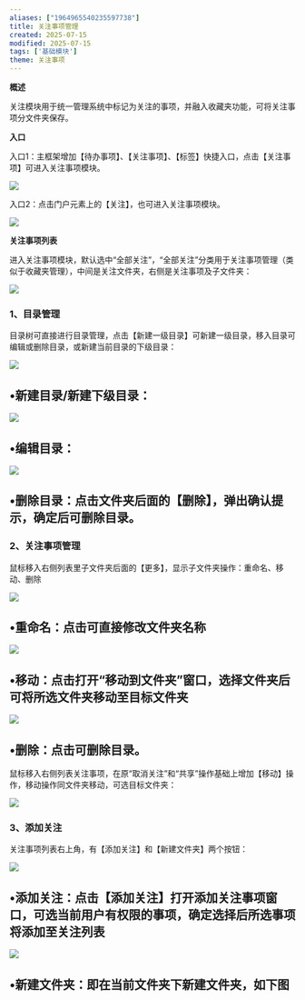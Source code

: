 ```yaml
---
aliases: ["1964965540235597738"]
title: 关注事项管理
created: 2025-07-15
modified: 2025-07-15
tags: ['基础模块']
theme: 关注事项
---
```


**概述**

关注模块用于统一管理系统中标记为关注的事项，并融入收藏夹功能，可将关注事项分文件夹保存。

**入口**

入口1：主框架增加【待办事项】、【关注事项】、【标签】快捷入口，点击【关注事项】可进入关注事项模块。

![](https://myhelpdoc.oss-cn-heyuan.aliyuncs.com/mdimages/0831a57152d4d1aece45dbda86d176e1.jpg)

入口2：点击门户元素上的【关注】，也可进入关注事项模块。

![](https://myhelpdoc.oss-cn-heyuan.aliyuncs.com/mdimages/3b693abec04426cd27b3009074bc5f6b.jpg)

**关注事项列表**

进入关注事项模块，默认选中“全部关注”，“全部关注”分类用于关注事项管理（类似于收藏夹管理），中间是关注文件夹，右侧是关注事项及子文件夹：

![](https://myhelpdoc.oss-cn-heyuan.aliyuncs.com/mdimages/4dd701eccc76727ccbd35afc8000c9ce.jpg)

### 1、目录管理

目录树可直接进行目录管理，点击【新建一级目录】可新建一级目录，移入目录可编辑或删除目录，或新建当前目录的下级目录：

![](https://myhelpdoc.oss-cn-heyuan.aliyuncs.com/mdimages/4d17025bd80b084bb23a6df12522e821.jpg)

## •新建目录/新建下级目录：

![](https://myhelpdoc.oss-cn-heyuan.aliyuncs.com/mdimages/57dfee1159178b8e4676d50286798edf.jpg)

## •编辑目录：

![](https://myhelpdoc.oss-cn-heyuan.aliyuncs.com/mdimages/c3a55977e3f24ce0d80902ad74f64028.jpg)

## •删除目录：点击文件夹后面的【删除】，弹出确认提示，确定后可删除目录。

### 2、关注事项管理

鼠标移入右侧列表里子文件夹后面的【更多】，显示子文件夹操作：重命名、移动、删除

![](https://myhelpdoc.oss-cn-heyuan.aliyuncs.com/mdimages/9ba42cf1c5292cad136c58678ecb6f4d.jpg)

## •重命名：点击可直接修改文件夹名称

![](https://myhelpdoc.oss-cn-heyuan.aliyuncs.com/mdimages/6dde60b9a9351b37b52a1f153e19e103.jpg)

## •移动：点击打开“移动到文件夹”窗口，选择文件夹后可将所选文件夹移动至目标文件夹

![](https://myhelpdoc.oss-cn-heyuan.aliyuncs.com/mdimages/88f1a19d334fa1f22d88229f58ffcd75.jpg)

## •删除：点击可删除目录。

鼠标移入右侧列表关注事项，在原“取消关注”和“共享”操作基础上增加【移动】操作，移动操作同文件夹移动，可选目标文件夹：

![](https://myhelpdoc.oss-cn-heyuan.aliyuncs.com/mdimages/76967f019a615c446b154a41b293a75b.jpg)

### 3、添加关注

关注事项列表右上角，有【添加关注】和【新建文件夹】两个按钮：

![](https://myhelpdoc.oss-cn-heyuan.aliyuncs.com/mdimages/222721dccf063723a4e29b79cebfc560.jpg)

## •添加关注：点击【添加关注】打开添加关注事项窗口，可选当前用户有权限的事项，确定选择后所选事项将添加至关注列表

![](https://myhelpdoc.oss-cn-heyuan.aliyuncs.com/mdimages/f223d77cc878e92c5e399b2fe5c726c0.jpg)

## •新建文件夹：即在当前文件夹下新建文件夹，如下图

